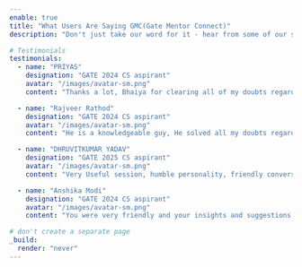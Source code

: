 ```yaml
---
enable: true
title: "What Users Are Saying GMC(Gate Mentor Connect)"
description: "Don't just take our word for it - hear from some of our satisfied users!  Check out some of our testimonials below to see what others are saying about GMC."

# Testimonials
testimonials:
  - name: "PRIYAS"
    designation: "GATE 2024 CS aspirant"
    avatar: "/images/avatar-sm.png"
    content: "Thanks a lot, Bhaiya for clearing all of my doubts regarding GATE and helping me by sharing your strategy about GATE preparation."

  - name: "Rajveer Rathod"
    designation: "GATE 2024 CS aspirant"
    avatar: "/images/avatar-sm.png"
    content: "He is a knowledgeable guy, He solved all my doubts regarding GATE 2024, how I could prepare well and score maximum marks. I highly recommend him for any GATE related query."

  - name: "DHRUVITKUMAR YADAV"
    designation: "GATE 2025 CS aspirant"
    avatar: "/images/avatar-sm.png"
    content: "Very Useful session, humble personality, friendly conversation, thank you brother❤️"

  - name: "Anshika Modi"
    designation: "GATE 2024 CS aspirant"
    avatar: "/images/avatar-sm.png"
    content: "You were very friendly and your insights and suggestions did help me. Thanks a lot for helping!"

# don't create a separate page
_build:
  render: "never"
---
```

